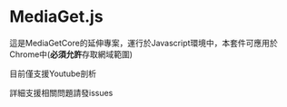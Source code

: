 ﻿MediaGet.js
=====
這是MediaGetCore的延伸專案，運行於Javascript環境中，本套件可應用於Chrome中(**必須允許**存取網域範圍)

目前僅支援Youtube剖析

詳細支援相關問題請發issues